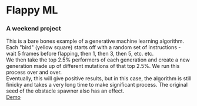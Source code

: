 # Flappy ML
### A weekend project
This is a bare bones example of a generative machine learning algorithm. Each "bird" (yellow square) starts off with a random set of instructions - wait 5 frames before flapping, then 1, then 3, then 5, etc. etc.  
We then take the top 2.5% performers of each generation and create a new generation made up of different mutations of that top 2.5%. We run this process over and over.  
Eventually, this will give positive results, but in this case, the algorithm is still finicky and takes a very long time to make significant process. The original seed of the obstacle spawner also has an effect.  
[Demo](https://www.rockwill.dev/Flappy-ML/)